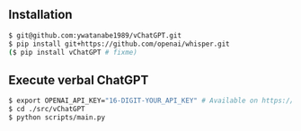 ## Installation
``` bash
$ git@github.com:ywatanabe1989/vChatGPT.git
$ pip install git+https://github.com/openai/whisper.git
($ pip install vChatGPT # fixme)
```

## Execute verbal ChatGPT
``` bash
$ export OPENAI_API_KEY="16-DIGIT-YOUR_API_KEY" # Available on https://platform.openai.com/account/api-keys
$ cd ./src/vChatGPT
$ python scripts/main.py
```
